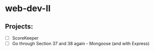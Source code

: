 # web-dev-II

## Projects:
* [ ] ScoreKeeper
* [ ] Go through Section 37 and 38 again - Mongoose (and with Express)